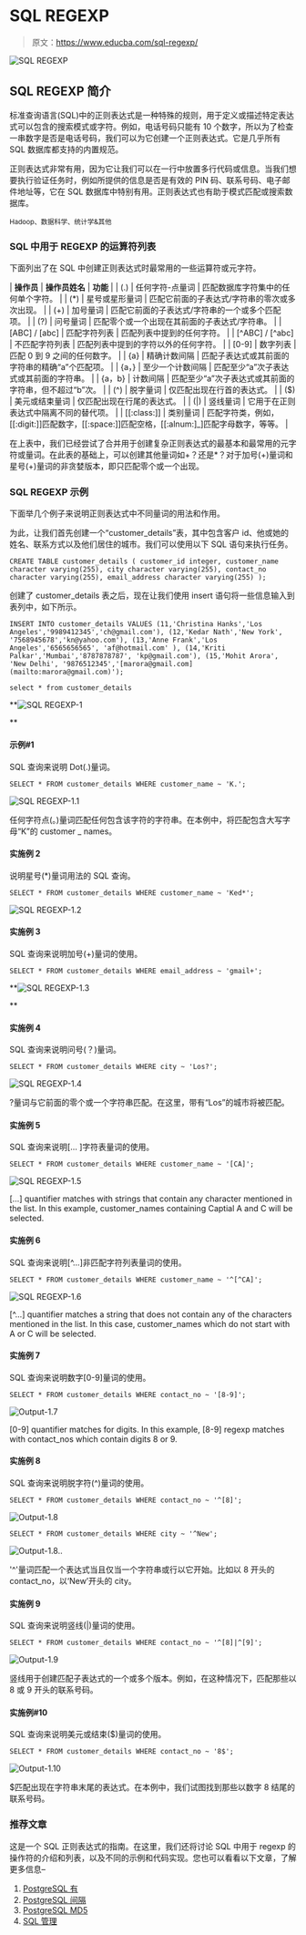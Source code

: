 # SQL REGEXP

> 原文：<https://www.educba.com/sql-regexp/>

![SQL REGEXP](img/cdcd3415e06ca8c0703d489274a1da20.png "SQL REGEXP")



## SQL REGEXP 简介

标准查询语言(SQL)中的正则表达式是一种特殊的规则，用于定义或描述特定表达式可以包含的搜索模式或字符。例如，电话号码只能有 10 个数字，所以为了检查一串数字是否是电话号码，我们可以为它创建一个正则表达式。它是几乎所有 SQL 数据库都支持的内置规范。

正则表达式非常有用，因为它让我们可以在一行中放置多行代码或信息。当我们想要执行验证任务时，例如所提供的信息是否是有效的 PIN 码、联系号码、电子邮件地址等，它在 SQL 数据库中特别有用。正则表达式也有助于模式匹配或搜索数据库。

<small>Hadoop、数据科学、统计学&其他</small>

### SQL 中用于 REGEXP 的运算符列表

下面列出了在 SQL 中创建正则表达式时最常用的一些运算符或元字符。

| **操作员** | **操作员姓名** | **功能** |
| (.) | 任何字符-点量词 | 匹配数据库字符集中的任何单个字符。 |
| (*) | 星号或星形量词 | 匹配它前面的子表达式/字符串的零次或多次出现。 |
| (+) | 加号量词 | 匹配它前面的子表达式/字符串的一个或多个匹配项。 |
| (?) | 问号量词 | 匹配零个或一个出现在其前面的子表达式/字符串。 |
| [ABC] / [abc] | 匹配字符列表 | 匹配列表中提到的任何字符。 |
| [^ABC] / [^abc] | 不匹配字符列表 | 匹配列表中提到的字符以外的任何字符。 |
| [0-9] | 数字列表 | 匹配 0 到 9 之间的任何数字。 |
| {a} | 精确计数间隔 | 匹配子表达式或其前面的字符串的精确“a”个匹配项。 |
| {a，} | 至少一个计数间隔 | 匹配至少“a”次子表达式或其前面的字符串。 |
| {a，b} | 计数间隔 | 匹配至少“a”次子表达式或其前面的字符串，但不超过“b”次。 |
| (^) | 脱字量词 | 仅匹配出现在行首的表达式。 |
| ($) | 美元或结束量词 | 仅匹配出现在行尾的表达式。 |
| (&#124;) | 竖线量词 | 它用于在正则表达式中隔离不同的替代项。 |
| [[:class:]] | 类别量词 | 匹配字符类，例如，[[:digit:]]匹配数字，[[:space:]]匹配空格，[[:alnum:]_]匹配字母数字，等等。 |

在上表中，我们已经尝试了合并用于创建复杂正则表达式的最基本和最常用的元字符或量词。在此表的基础上，可以创建其他量词如+？还是*？对于加号(+)量词和星号(+)量词的非贪婪版本，即只匹配零个或一个出现。

### SQL REGEXP 示例

下面举几个例子来说明正则表达式中不同量词的用法和作用。

为此，让我们首先创建一个“customer_details”表，其中包含客户 id、他或她的姓名、联系方式以及他们居住的城市。我们可以使用以下 SQL 语句来执行任务。

`CREATE TABLE customer_details
(
customer_id integer,
customer_name character varying(255),
city character varying(255),
contact_no character varying(255),
email_address character varying(255)
);`

创建了 customer_details 表之后，现在让我们使用 insert 语句将一些信息输入到表列中，如下所示。

`INSERT INTO customer_details
VALUES (11,'Christina Hanks','Los Angeles','9989412345','ch@gmail.com'),
(12,'Kedar Nath','New York', '7568945678','kn@yahoo.com'),
(13,'Anne Frank','Los Angeles','6565656565', 'af@hotmail.com' ),
(14,'Kriti Palkar','Mumbai','8787878787', 'kp@gmail.com'),
(15,'Mohit Arora', 'New Delhi', '9876512345','[marora@gmail.com](mailto:marora@gmail.com)');`

`select * from customer_details`

**![SQL REGEXP-1](img/8fbbf4f4c4d9d6c12721c21f878b133e.png)

** 

#### 示例#1

SQL 查询来说明 Dot(.)量词。

`SELECT * FROM customer_details
WHERE customer_name ~ 'K.';`

![SQL REGEXP-1.1](img/dde276f5b9db4cf901f8fd3b3a0344d6.png)



任何字符点(。)量词匹配任何包含该字符的字符串。在本例中，将匹配包含大写字母“K”的 customer _ names。

#### 实施例 2

说明星号(*)量词用法的 SQL 查询。

`SELECT * FROM customer_details
WHERE customer_name ~ 'Ked*';`

![SQL REGEXP-1.2](img/fc2ded5438c81298db054861012baaa8.png)



#### 实施例 3

SQL 查询来说明加号(+)量词的使用。

`SELECT * FROM customer_details
WHERE email_address ~ 'gmail+';`

**![SQL REGEXP-1.3](img/fb90430bd556e7693ec7078dfeab6c53.png)

** 

#### 实施例 4

SQL 查询来说明问号(？)量词。

`SELECT * FROM customer_details
WHERE city ~ 'Los?';`

![SQL REGEXP-1.4](img/b7488d430d7e56ce0283929af4c941f8.png)



?量词与它前面的零个或一个字符串匹配。在这里，带有“Los”的城市将被匹配。

#### 实施例 5

SQL 查询来说明[… ]字符表量词的使用。

`SELECT * FROM customer_details
WHERE customer_name ~ '[CA]';`

![SQL REGEXP-1.5](img/67b82de6a73fbfabe88c12fef022acd8.png)



[…] quantifier matches with strings that contain any character mentioned in the list. In this example, customer_names containing Captial A and C will be selected.

#### 实施例 6

SQL 查询来说明[^…]非匹配字符列表量词的使用。

`SELECT * FROM customer_details
WHERE customer_name ~ '^[^CA]';`

![SQL REGEXP-1.6](img/affb70980df26639de725b82835de376.png)



[^…] quantifier matches a string that does not contain any of the characters mentioned in the list. In this case, customer_names which do not start with A or C will be selected.

#### 实施例 7

SQL 查询来说明数字[0-9]量词的使用。

`SELECT * FROM customer_details
WHERE contact_no ~ '[8-9]';`

![Output-1.7](img/b74273bd0aebe69958859d60e1de5bdb.png)



[0-9] quantifier matches for digits. In this example, [8-9] regexp matches with contact_nos which contain digits 8 or 9.

#### 实施例 8

SQL 查询来说明脱字符(^)量词的使用。

`SELECT * FROM customer_details
WHERE contact_no ~ '^[8]';`

![Output-1.8](img/47dceed8b27057e7d1d8716e6f29266e.png)



`SELECT * FROM customer_details
WHERE city ~ '^New';`

![Output-1.8..](img/0f8802a2d87d2a7bd83916f1bed90cb7.png)



'^'量词匹配一个表达式当且仅当一个字符串或行以它开始。比如以 8 开头的 contact_no，以‘New’开头的 city。

#### 实施例 9

SQL 查询来说明竖线(|)量词的使用。

`SELECT * FROM customer_details
WHERE contact_no ~ '^[8]|^[9]';`

![Output-1.9](img/1ad9ebf33d4bddc6c8bc17c26d4723ee.png)



竖线用于创建匹配子表达式的一个或多个版本。例如，在这种情况下，匹配那些以 8 或 9 开头的联系号码。

#### 实施例#10

SQL 查询来说明美元或结束($)量词的使用。

`SELECT * FROM customer_details
WHERE contact_no ~ '8$';`

![Output-1.10](img/60792589c399d231faf369fd4c1383bd.png)



$匹配出现在字符串末尾的表达式。在本例中，我们试图找到那些以数字 8 结尾的联系号码。

### 推荐文章

这是一个 SQL 正则表达式的指南。在这里，我们还将讨论 SQL 中用于 regexp 的操作符的介绍和列表，以及不同的示例和代码实现。您也可以看看以下文章，了解更多信息–

1.  [PostgreSQL 有](https://www.educba.com/postgresql-having/)
2.  [PostgreSQL 间隔](https://www.educba.com/postgresql-interval/)
3.  [PostgreSQL MD5](https://www.educba.com/postgresql-md5/)
4.  [SQL 管理](https://www.educba.com/sql-administration/)





